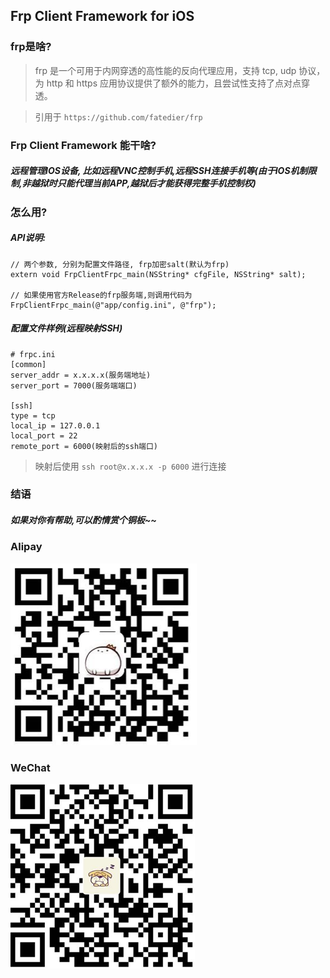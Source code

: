 ## Frp Client Framework for iOS

### frp是啥?

> frp 是一个可用于内网穿透的高性能的反向代理应用，支持 tcp, udp 协议，为 http 和 https 应用协议提供了额外的能力，且尝试性支持了点对点穿透。

> 引用于 `https://github.com/fatedier/frp`

### Frp Client Framework 能干啥?
##### 远程管理IOS设备, 比如远程VNC控制手机,远程SSH连接手机等(由于IOS机制限制,非越狱时只能代理当前APP,越狱后才能获得完整手机控制权)

### 怎么用?
##### API说明:
```
// 两个参数, 分别为配置文件路径, frp加密salt(默认为frp)
extern void FrpClientFrpc_main(NSString* cfgFile, NSString* salt);

// 如果使用官方Release的frp服务端,则调用代码为
FrpClientFrpc_main(@"app/config.ini", @"frp");
```

##### 配置文件样例(远程映射SSH)
```
# frpc.ini
[common]
server_addr = x.x.x.x(服务端地址)
server_port = 7000(服务端端口)

[ssh]
type = tcp
local_ip = 127.0.0.1
local_port = 22
remote_port = 6000(映射后的ssh端口)
```

> 映射后使用 `ssh root@x.x.x.x -p 6000` 进行连接

### 结语
##### 如果对你有帮助,可以酌情赏个铜板~~
### Alipay
![Alipay](Alipay.png)

### WeChat
![WeChat](WeChat.png)

